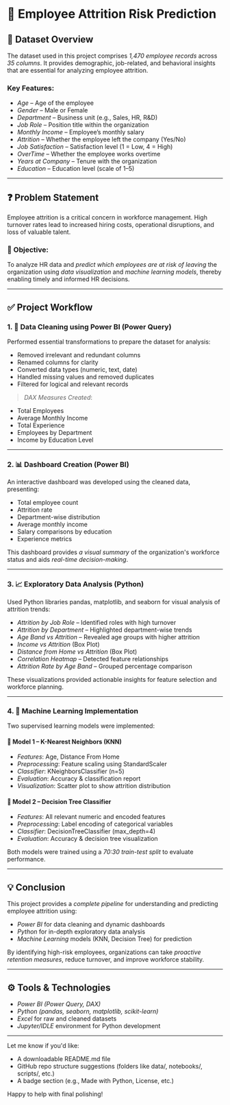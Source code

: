 
# 🧠 Employee Attrition Risk Prediction

## 📁 Dataset Overview

The dataset used in this project comprises *1,470 employee records* across *35 columns*. It provides demographic, job-related, and behavioral insights that are essential for analyzing employee attrition.

### Key Features:

* *Age* – Age of the employee
* *Gender* – Male or Female
* *Department* – Business unit (e.g., Sales, HR, R\&D)
* *Job Role* – Position title within the organization
* *Monthly Income* – Employee’s monthly salary
* *Attrition* – Whether the employee left the company (Yes/No)
* *Job Satisfaction* – Satisfaction level (1 = Low, 4 = High)
* *OverTime* – Whether the employee works overtime
* *Years at Company* – Tenure with the organization
* *Education* – Education level (scale of 1–5)

---

## ❓ Problem Statement

Employee attrition is a critical concern in workforce management. High turnover rates lead to increased hiring costs, operational disruptions, and loss of valuable talent.

### 🎯 Objective:

To analyze HR data and *predict which employees are at risk of leaving* the organization using *data visualization* and *machine learning models*, thereby enabling timely and informed HR decisions.

---

## ✅ Project Workflow

### 1. 🧹 Data Cleaning using Power BI (Power Query)

Performed essential transformations to prepare the dataset for analysis:

* Removed irrelevant and redundant columns
* Renamed columns for clarity
* Converted data types (numeric, text, date)
* Handled missing values and removed duplicates
* Filtered for logical and relevant records

> *DAX Measures Created*:

* Total Employees
* Average Monthly Income
* Total Experience
* Employees by Department
* Income by Education Level

---

### 2. 📊 Dashboard Creation (Power BI)

An interactive dashboard was developed using the cleaned data, presenting:

* Total employee count
* Attrition rate
* Department-wise distribution
* Average monthly income
* Salary comparisons by education
* Experience metrics

This dashboard provides *a visual summary* of the organization's workforce status and aids *real-time decision-making*.

---

### 3. 📈 Exploratory Data Analysis (Python)

Used Python libraries pandas, matplotlib, and seaborn for visual analysis of attrition trends:

* *Attrition by Job Role* – Identified roles with high turnover
* *Attrition by Department* – Highlighted department-wise trends
* *Age Band vs Attrition* – Revealed age groups with higher attrition
* *Income vs Attrition* (Box Plot)
* *Distance from Home vs Attrition* (Box Plot)
* *Correlation Heatmap* – Detected feature relationships
* *Attrition Rate by Age Band* – Grouped percentage comparison

These visualizations provided actionable insights for feature selection and workforce planning.

---

### 4. 🤖 Machine Learning Implementation

Two supervised learning models were implemented:

#### 🔹 Model 1 – K-Nearest Neighbors (KNN)

* *Features*: Age, Distance From Home
* *Preprocessing*: Feature scaling using StandardScaler
* *Classifier*: KNeighborsClassifier (n=5)
* *Evaluation*: Accuracy & classification report
* *Visualization*: Scatter plot to show attrition distribution

#### 🔹 Model 2 – Decision Tree Classifier

* *Features*: All relevant numeric and encoded features
* *Preprocessing*: Label encoding of categorical variables
* *Classifier*: DecisionTreeClassifier (max_depth=4)
* *Evaluation*: Accuracy & decision tree visualization

Both models were trained using a *70:30 train-test split* to evaluate performance.

---

## 💡 Conclusion

This project provides a *complete pipeline* for understanding and predicting employee attrition using:

* *Power BI* for data cleaning and dynamic dashboards
* *Python* for in-depth exploratory data analysis
* *Machine Learning* models (KNN, Decision Tree) for prediction

By identifying high-risk employees, organizations can take *proactive retention measures*, reduce turnover, and improve workforce stability.

---

## ⚙ Tools & Technologies

* *Power BI (Power Query, DAX)*
* *Python (pandas, seaborn, matplotlib, scikit-learn)*
* *Excel* for raw and cleaned datasets
* *Jupyter/IDLE* environment for Python development

---

Let me know if you'd like:

* A downloadable README.md file
* GitHub repo structure suggestions (folders like data/, notebooks/, scripts/, etc.)
* A badge section (e.g., Made with Python, License, etc.)

Happy to help with final polishing!
